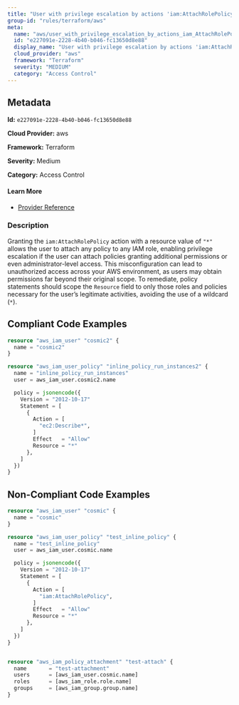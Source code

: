 ```yaml
---
title: "User with privilege escalation by actions 'iam:AttachRolePolicy'"
group-id: "rules/terraform/aws"
meta:
  name: "aws/user_with_privilege_escalation_by_actions_iam_AttachRolePolicy"
  id: "e227091e-2228-4b40-b046-fc13650d8e88"
  display_name: "User with privilege escalation by actions 'iam:AttachRolePolicy'"
  cloud_provider: "aws"
  framework: "Terraform"
  severity: "MEDIUM"
  category: "Access Control"
---
```

## Metadata

**Id:** `e227091e-2228-4b40-b046-fc13650d8e88`

**Cloud Provider:** aws

**Framework:** Terraform

**Severity:** Medium

**Category:** Access Control

#### Learn More

 - [Provider Reference](https://registry.terraform.io/providers/hashicorp/aws/latest/docs/resources/iam_user_policy#policy)

### Description

 Granting the `iam:AttachRolePolicy` action with a resource value of `"*"` allows the user to attach any policy to any IAM role, enabling privilege escalation if the user can attach policies granting additional permissions or even administrator-level access. This misconfiguration can lead to unauthorized access across your AWS environment, as users may obtain permissions far beyond their original scope. To remediate, policy statements should scope the `Resource` field to only those roles and policies necessary for the user’s legitimate activities, avoiding the use of a wildcard (`*`).


## Compliant Code Examples
```terraform
resource "aws_iam_user" "cosmic2" {
  name = "cosmic2"
}

resource "aws_iam_user_policy" "inline_policy_run_instances2" {
  name = "inline_policy_run_instances"
  user = aws_iam_user.cosmic2.name

  policy = jsonencode({
    Version = "2012-10-17"
    Statement = [
      {
        Action = [
          "ec2:Describe*",
        ]
        Effect   = "Allow"
        Resource = "*"
      },
    ]
  })
}

```
## Non-Compliant Code Examples
```terraform
resource "aws_iam_user" "cosmic" {
  name = "cosmic"
}

resource "aws_iam_user_policy" "test_inline_policy" {
  name = "test_inline_policy"
  user = aws_iam_user.cosmic.name

  policy = jsonencode({
    Version = "2012-10-17"
    Statement = [
      {
        Action = [
          "iam:AttachRolePolicy",
        ]
        Effect   = "Allow"
        Resource = "*"
      },
    ]
  })
}


resource "aws_iam_policy_attachment" "test-attach" {
  name       = "test-attachment"
  users      = [aws_iam_user.cosmic.name]
  roles      = [aws_iam_role.role.name]
  groups     = [aws_iam_group.group.name]
}


```